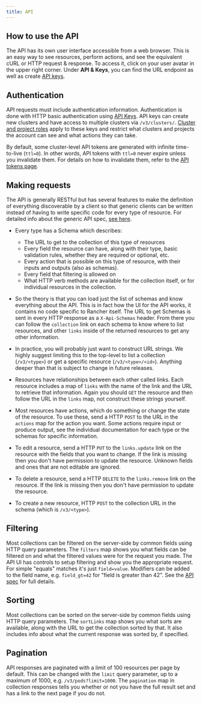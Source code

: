 ```yaml
---
title: API
---
```


<head>
  <link rel="canonical" href="https://ranchermanager.docs.rancher.com/pages-for-subheaders/about-the-api"/>
</head>

## How to use the API

The API has its own user interface accessible from a web browser.  This is an easy way to see resources, perform actions, and see the equivalent cURL or HTTP request & response.  To access it, click on your user avatar in the upper right corner. Under **API & Keys**, you can find the URL endpoint as well as create [API keys](../user-settings/api-keys.md).

## Authentication

API requests must include authentication information.  Authentication is done with HTTP basic authentication using [API Keys](../user-settings/api-keys.md). API keys can create new clusters and have access to multiple clusters via `/v3/clusters/`. [Cluster and project roles](../../how-to-guides/advanced-user-guides/authentication-permissions-and-global-configuration/manage-role-based-access-control-rbac/cluster-and-project-roles.md) apply to these keys and restrict what clusters and projects the account can see and what actions they can take.

By default, some cluster-level API tokens are generated with infinite time-to-live (`ttl=0`). In other words, API tokens with `ttl=0` never expire unless you invalidate them. For details on how to invalidate them, refer to the [API tokens page](api-tokens.md).

## Making requests

The API is generally RESTful but has several features to make the definition of everything discoverable by a client so that generic clients can be written instead of having to write specific code for every type of resource.  For detailed info about the generic API spec, [see here](https://github.com/rancher/api-spec/blob/master/specification.md).

- Every type has a Schema which describes:
  - The URL to get to the collection of this type of resources
  - Every field the resource can have, along with their type, basic validation rules, whether they are required or optional, etc.
  - Every action that is possible on this type of resource, with their inputs and outputs (also as schemas).
  - Every field that filtering is allowed on
  - What HTTP verb methods are available for the collection itself, or for individual resources in the collection.


- So the theory is that you can load just the list of schemas and know everything about the API.  This is in fact how the UI for the API works, it contains no code specific to Rancher itself.  The URL to get Schemas is sent in every HTTP response as a `X-Api-Schemas` header.  From there you can follow the `collection` link on each schema to know where to list resources, and other `links` inside of the returned resources to get any other information.

- In practice, you will probably just want to construct URL strings.  We highly suggest limiting this to the top-level to list a collection (`/v3/<type>`) or get a specific resource (`/v3/<type>/<id>`).  Anything deeper than that is subject to change in future releases.

- Resources have relationships between each other called links.  Each resource includes a map of `links` with the name of the link and the URL to retrieve that information.  Again you should `GET` the resource and then follow the URL in the `links` map, not construct these strings yourself.

- Most resources have actions, which do something or change the state of the resource.  To use these, send a HTTP `POST` to the URL in the `actions` map for the action you want.  Some actions require input or produce output, see the individual documentation for each type or the schemas for specific information.

- To edit a resource, send a HTTP `PUT` to the `links.update` link on the resource with the fields that you want to change.  If the link is missing then you don't have permission to update the resource. Unknown fields and ones that are not editable are ignored.

- To delete a resource, send a HTTP `DELETE` to the `links.remove` link on the resource.  If the link is missing then you don't have permission to update the resource.

- To create a new resource, HTTP `POST` to the collection URL in the schema (which is `/v3/<type>`).

## Filtering

Most collections can be filtered on the server-side by common fields using HTTP query parameters.  The `filters` map shows you what fields can be filtered on and what the filtered values were for the request you made.  The API UI has controls to setup filtering and show you the appropriate request.  For simple "equals" matches it's just `field=value`.  Modifiers can be added to the field name, e.g. `field_gt=42` for "field is greater than 42".  See the [API spec](https://github.com/rancher/api-spec/blob/master/specification.md#filtering) for full details.

## Sorting

Most collections can be sorted on the server-side by common fields using HTTP query parameters.  The `sortLinks` map shows you what sorts are available, along with the URL to get the collection sorted by that.  It also includes info about what the current response was sorted by, if specified.

## Pagination

API responses are paginated with a limit of 100 resources per page by default.  This can be changed with the `limit` query parameter, up to a maximum of 1000, e.g. `/v3/pods?limit=1000`.  The `pagination` map in collection responses tells you whether or not you have the full result set and has a link to the next page if you do not.
